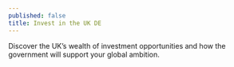 ```yaml
---
published: false
title: Invest in the UK DE
---
```

Discover the UK’s wealth of investment opportunities and how the government will support your global ambition.

